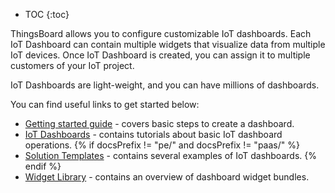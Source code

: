 * TOC
{:toc}

ThingsBoard allows you to configure customizable IoT dashboards.
Each IoT Dashboard can contain multiple widgets that visualize data from multiple IoT devices.
Once IoT Dashboard is created, you can assign it to multiple customers of your IoT project.
 
IoT Dashboards are light-weight, and you can have millions of dashboards.

You can find useful links to get started below:

 - [Getting started guide](/docs/{{docsPrefix}}getting-started-guides/helloworld/) - covers basic steps to create a dashboard.
 - [IoT Dashboards](/docs/{{docsPrefix}}user-guide/dashboards/) - contains tutorials about basic IoT dashboard operations.
{% if docsPrefix != "pe/" and docsPrefix != "paas/" %}
 - [Solution Templates](/docs/{{docsPrefix}}solution-templates/overview/) - contains several examples of IoT dashboards.
{% endif %}
 - [Widget Library](/docs/{{docsPrefix}}user-guide/ui/widget-library/) - contains an overview of dashboard widget bundles.
